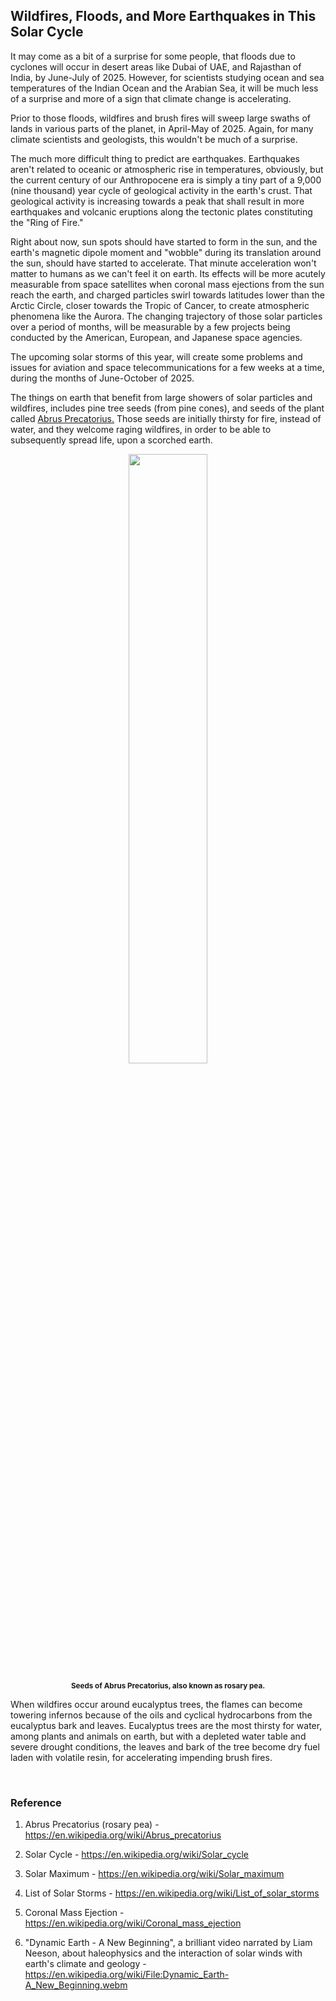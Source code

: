 ## Wildfires, Floods, and More Earthquakes in This Solar Cycle

It may come as a bit of a surprise for some people, that floods due to cyclones will occur in desert areas like Dubai of UAE, and Rajasthan of India, by June-July of 2025. However, for scientists studying ocean and sea temperatures of the Indian Ocean and the Arabian Sea, it will be much less of a surprise and more of a sign that climate change is accelerating. 

Prior to those floods, wildfires and brush fires will sweep large swaths of lands in various parts of the planet, in April-May of 2025. Again, for many climate scientists and geologists, this wouldn't be much of a surprise. 

The much more difficult thing to predict are earthquakes. Earthquakes aren't related to oceanic or atmospheric rise in temperatures, obviously, but the current century of our Anthropocene era is simply a tiny part of a 9,000 (nine thousand) year cycle of geological activity in the earth's crust. That geological activity is increasing towards a peak that shall result in more earthquakes and volcanic eruptions along the tectonic plates constituting the "Ring of Fire."  

Right about now, sun spots should have started to form in the sun, and the earth's magnetic dipole moment and "wobble" during its translation around the sun, should have started to accelerate. That minute acceleration won't matter to humans as we can't feel it on earth. Its effects will be more acutely measurable from space satellites when coronal mass ejections from the sun reach the earth, and charged particles swirl towards latitudes lower than the Arctic Circle, closer towards the Tropic of Cancer, to create atmospheric phenomena like the Aurora. The changing trajectory of those solar particles over a period of months, will be measurable by a few projects being conducted by the American, European, and Japanese space agencies. 

The upcoming solar storms of this year, will create some problems and issues for aviation and space telecommunications for a few weeks at a time, during the months of June-October of 2025.  

The things on earth that benefit from large showers of solar particles and wildfires, includes pine tree seeds (from pine cones), and seeds of the plant called [Abrus Precatorius.](https://en.wikipedia.org/wiki/Abrus_precatorius) Those seeds are initially thirsty for fire, instead of water, and they welcome raging wildfires, in order to be able to subsequently spread life, upon a scorched earth. 

<div align="center">

<img width="50%" src="./abrus_precatorius-seeds.jpg"></img> 

<p><strong><sub>Seeds of Abrus Precatorius, also known as rosary pea.</sub></strong></p>

</div>

When wildfires occur around eucalyptus trees, the flames can become towering infernos because of the oils and cyclical hydrocarbons from the eucalyptus bark and leaves. Eucalyptus trees are the most thirsty for water, among plants and animals on earth, but with a depleted water table and severe drought conditions, the leaves and bark of the tree become dry fuel laden with volatile resin, for accelerating impending brush fires. 

<br>

### Reference 

1. Abrus Precatorius (rosary pea) - https://en.wikipedia.org/wiki/Abrus_precatorius

1. Solar Cycle - https://en.wikipedia.org/wiki/Solar_cycle 

1. Solar Maximum - https://en.wikipedia.org/wiki/Solar_maximum 

1. List of Solar Storms - https://en.wikipedia.org/wiki/List_of_solar_storms 

1. Coronal Mass Ejection - https://en.wikipedia.org/wiki/Coronal_mass_ejection 

1. "Dynamic Earth - A New Beginning", a brilliant video narrated by Liam Neeson, about haleophysics and the interaction of solar winds with earth's climate and geology - https://en.wikipedia.org/wiki/File:Dynamic_Earth-A_New_Beginning.webm  